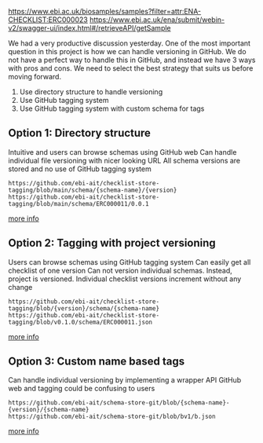 https://www.ebi.ac.uk/biosamples/samples?filter=attr:ENA-CHECKLIST:ERC000023
https://www.ebi.ac.uk/ena/submit/webin-v2/swagger-ui/index.html#/retrieveAPI/getSample



We had a very productive discussion yesterday. One of the most important question in this project is how we can handle versioning in GitHub. We do not have a perfect way to handle this in GitHub, and instead we have 3 ways with pros and cons. We need to select the best strategy that suits us before moving forward. 
1. Use directory structure to handle versioning
2. Use GitHub tagging system
3. Use GitHub tagging system with custom schema for tags

## Option 1: Directory structure
Intuitive and users can browse schemas using GitHub web
Can handle individual file versioning with nicer looking URL
All schema versions are stored and no use of GitHub tagging system
```
https://github.com/ebi-ait/checklist-store-tagging/blob/main/schema/{schema-name}/{version}
https://github.com/ebi-ait/checklist-store-tagging/blob/main/schema/ERC000011/0.0.1
```
[more info]()

## Option 2: Tagging with project versioning
Users can browse schemas using GitHub tagging system
Can easily get all checklist of one version 
Can not version individual schemas. Instead, project is versioned.
Individual checklist versions increment without any change
```
https://github.com/ebi-ait/checklist-store-tagging/blob/{version}/schema/{schema-name}
https://github.com/ebi-ait/checklist-store-tagging/blob/v0.1.0/schema/ERC000011.json
```
[more info]()

## Option 3: Custom name based tags
Can handle individual versioning by implementing a wrapper API
GitHub web and tagging could be confusing to users
```
https://github.com/ebi-ait/schema-store-git/blob/{schema-name}-{version}/{schema-name}
https://github.com/ebi-ait/schema-store-git/blob/bv1/b.json
```
[more info]()
